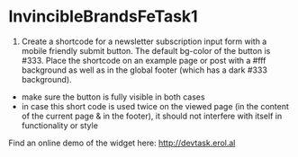 # InvincibleBrandsFeTask1

1. Create a shortcode for a newsletter subscription input form with a mobile friendly submit
button. The default bg-color of the button is #333. Place the shortcode on an example page
or post with a #fff background as well as in the global footer (which has a dark #333
background).
- make sure the button is fully visible in both cases
- in case this short code is used twice on the viewed page (in the content of the current
page & in the footer), it should not interfere with itself in functionality or style

Find an online demo of the widget here:
http://devtask.erol.al
